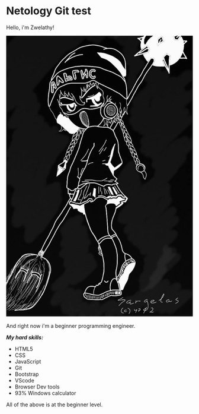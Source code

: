 # Netology Git test

Hello, i'm Zwelathy!

![僕はです](https://raw.githubusercontent.com/Zwelathy/netology-git-final/master/img/Avatar0.jpg)

And right now i'm a beginner programming engineer.

***My hard skills:***

- HTML5
- CSS
- JavaScript
- Git
- Bootstrap
- VScode
- Browser Dev tools
- 93% Windows calculator

All of the above is at the beginner level.